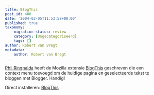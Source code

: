 ```yaml
---
title: BlogThis
post_id: 480
date: '2004-03-05T11:53:58+00:00'
published: true
taxonomy:
    migration-status: review
    category: [Ongecategoriseerd]
    tags: []
author: Robert van Bregt
metadata:
    author: Robert van Bregt
---
```

[Phil Ringnalda](http://philringnalda.com/) heeft de Mozilla extensie [BlogThis](http://texturizer.net/firefox/extensions/#blogthis) geschreven die een context menu toevoegd om de huidige pagina en geselecteerde tekst te bloggen met Blogger. Handig!

Direct installeren: [BlogThis](http://philringnalda.com/mozilla/blogthis.xpi)